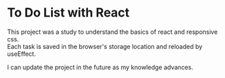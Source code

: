 # To Do List with React

This project was a study to understand the basics of react and responsive css.<br>
Each task is saved in the browser's storage location and reloaded by useEffect.

I can update the project in the future as my knowledge advances.
